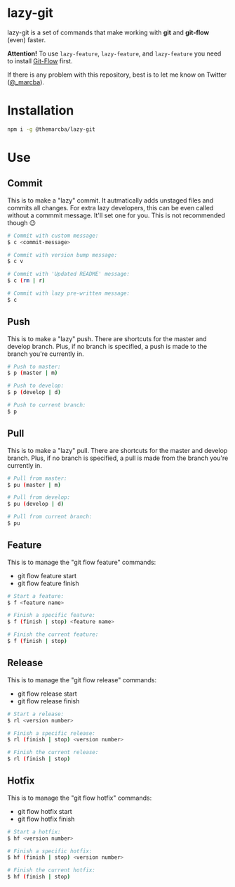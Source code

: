 # lazy-git

lazy-git is a set of commands that make working with **git** and **git-flow** (even) faster.

**Attention!**
To use `lazy-feature`, `lazy-feature`, and `lazy-feature` you need to install [Git-Flow](https://github.com/nvie/gitflow/wiki/Installation) first.

If there is any problem with this repository, best is to let me know on Twitter ([@_marcba](https://www.twitter.com/_marcba)).

# Installation

```bash
npm i -g @themarcba/lazy-git
```

# Use

## Commit
This is to make a "lazy" commit. It autmatically adds unstaged files and commits all changes. For extra lazy developers, this can be even called without a commmit message. It'll set one for you. This is not recommended though 😉

```bash
# Commit with custom message:
$ c <commit-message>

# Commit with version bump message:
$ c v

# Commit with 'Updated README' message:
$ c (rm | r)

# Commit with lazy pre-written message:
$ c
```

## Push
This is to make a "lazy" push. There are shortcuts for the master and develop branch. Plus, if no branch is specified, a push is made to the branch you're currently in.

```bash
# Push to master:
$ p (master | m)

# Push to develop:
$ p (develop | d)

# Push to current branch:
$ p
```

## Pull
 This is to make a "lazy" pull. There are shortcuts for the master and develop branch. Plus, if no branch is specified, a pull is made from the branch you're currently in.

 ```bash
# Pull from master:
$ pu (master | m)

# Pull from develop:
$ pu (develop | d)

# Pull from current branch:
$ pu
```

## Feature
This is to manage the "git flow feature" commands: 
* git flow feature start <feature name> 
* git flow feature finish <feature name>

 ```bash
# Start a feature:
$ f <feature name>

# Finish a specific feature:
$ f (finish | stop) <feature name>

# Finish the current feature:
$ f (finish | stop)
```

## Release
This is to manage the "git flow release" commands: 
* git flow release start <version number> 
* git flow release finish <version number>

 ```bash
# Start a release:
$ rl <version number>

# Finish a specific release:
$ rl (finish | stop) <version number>

# Finish the current release:
$ rl (finish | stop)
```

## Hotfix
This is to manage the "git flow hotfix" commands: 
* git flow hotfix start <version number> 
* git flow hotfix finish <version number>

 ```bash
# Start a hotfix:
$ hf <version number>

# Finish a specific hotfix:
$ hf (finish | stop) <version number>

# Finish the current hotfix:
$ hf (finish | stop)
```
